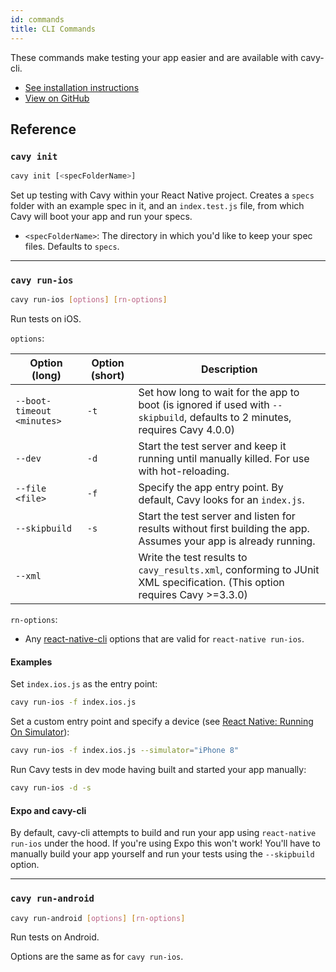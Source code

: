 ```yaml
---
id: commands
title: CLI Commands
---
```


These commands make testing your app easier and are available with cavy-cli.

* [See installation instructions](../getting-started/installing)
* [View on GitHub](https://github.com/pixielabs/cavy-cli)

## Reference

### `cavy init`

```bash
cavy init [<specFolderName>]
```

Set up testing with Cavy within your React Native project. Creates a `specs`
folder with an example spec in it, and an `index.test.js` file, from which Cavy
will boot your app and run your specs.

* `<specFolderName>`: The directory in which you'd like to keep your
spec files. Defaults to `specs`.

---

### `cavy run-ios`

```bash
cavy run-ios [options] [rn-options]
```

Run tests on iOS.

`options`:

| Option (long)              | Option (short) | Description     |
|----------------------------|----------------|-----------------|
| `--boot-timeout <minutes>` | `-t`           | Set how long to wait for the app to boot (is ignored if used with `--skipbuild`, defaults to 2 minutes, requires Cavy 4.0.0) |
| `--dev`                    | `-d`           | Start the test server and keep it running until manually killed. For use with hot-reloading. |
| `--file <file>`            | `-f`           | Specify the app entry point. By default, Cavy looks for an `index.js`. |
| `--skipbuild`              | `-s`           | Start the test server and listen for results without first building the app. Assumes your app is already running. |
| `--xml`                    |                | Write the test results to `cavy_results.xml`, conforming to JUnit XML specification. (This option requires Cavy >=3.3.0) |

`rn-options`:
* Any [react-native-cli](https://www.npmjs.com/package/react-native-cli) options that are valid for `react-native run-ios`.

#### Examples

Set `index.ios.js` as the entry point:

```bash
cavy run-ios -f index.ios.js
```

Set a custom entry point and specify a device (see [React Native: Running On
Simulator](https://reactnative.dev/docs/running-on-simulator-ios)):
```bash
cavy run-ios -f index.ios.js --simulator="iPhone 8"
```

Run Cavy tests in dev mode having built and started your app manually:

```bash
cavy run-ios -d -s
```

#### Expo and cavy-cli
By default, cavy-cli attempts to build and run your app using
`react-native run-ios` under the hood. If you're using Expo this won't work!
You'll have to manually build your app yourself and run your tests using the
`--skipbuild` option.

---

### `cavy run-android`

```bash
cavy run-android [options] [rn-options]
```

Run tests on Android.

Options are the same as for `cavy run-ios`.

